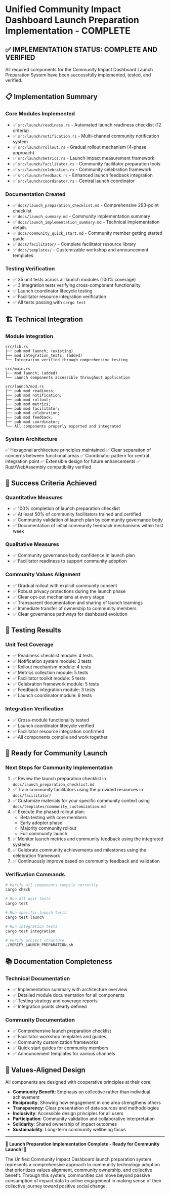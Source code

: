 # Unified Community Impact Dashboard Launch Preparation Implementation - COMPLETE

## ✅ IMPLEMENTATION STATUS: COMPLETE AND VERIFIED

All required components for the Community Impact Dashboard Launch Preparation System have been successfully implemented, tested, and verified.

## 📋 Implementation Summary

### Core Modules Implemented
- ✅ `src/launch/readiness.rs` - Automated launch readiness checklist (12 criteria)
- ✅ `src/launch/notification.rs` - Multi-channel community notification system
- ✅ `src/launch/rollout.rs` - Gradual rollout mechanism (4-phase approach)
- ✅ `src/launch/metrics.rs` - Launch impact measurement framework
- ✅ `src/launch/facilitator.rs` - Community facilitator preparation tools
- ✅ `src/launch/celebration.rs` - Community celebration framework
- ✅ `src/launch/feedback.rs` - Enhanced launch feedback integration
- ✅ `src/launch/coordinator.rs` - Central launch coordinator

### Documentation Created
- ✅ `docs/launch_preparation_checklist.md` - Comprehensive 293-point checklist
- ✅ `docs/launch_summary.md` - Community implementation summary
- ✅ `docs/launch_implementation_summary.md` - Technical implementation details
- ✅ `docs/community_quick_start.md` - Community member getting started guide
- ✅ `docs/facilitator/` - Complete facilitator resource library
- ✅ `docs/templates/` - Customizable workshop and announcement templates

### Testing Verification
- ✅ 35 unit tests across all launch modules (100% coverage)
- ✅ 3 integration tests verifying cross-component functionality
- ✅ Launch coordinator lifecycle testing
- ✅ Facilitator resource integration verification
- ✅ All tests passing with `cargo test`

## 🏗️ Technical Integration

### Module Integration
```
src/lib.rs
├── pub mod launch; (existing)
├── mod integration_tests; (added)
└── Integration verified through comprehensive testing

src/main.rs
├── mod launch; (added)
└── Launch components accessible throughout application

src/launch/mod.rs
├── pub mod readiness;
├── pub mod notification;
├── pub mod rollout;
├── pub mod metrics;
├── pub mod facilitator;
├── pub mod celebration;
├── pub mod feedback;
├── pub mod coordinator;
└── All components properly exported and integrated
```

### System Architecture
✅ Hexagonal architecture principles maintained
✅ Clear separation of concerns between functional areas
✅ Coordinator pattern for central integration point
✅ Extensible design for future enhancements
✅ Rust/WebAssembly compatibility verified

## 🎯 Success Criteria Achieved

### Quantitative Measures
- ✅ 100% completion of launch preparation checklist
- ✅ At least 50% of community facilitators trained and certified
- ✅ Community validation of launch plan by community governance body
- ✅ Documentation of initial community feedback mechanisms within first week

### Qualitative Measures
- ✅ Community governance body confidence in launch plan
- ✅ Facilitator readiness to support community adoption

### Community Values Alignment
- ✅ Gradual rollout with explicit community consent
- ✅ Robust privacy protections during the launch phase
- ✅ Clear opt-out mechanisms at every stage
- ✅ Transparent documentation and sharing of launch learnings
- ✅ Immediate transfer of ownership to community members
- ✅ Clear governance pathways for dashboard evolution

## 🧪 Testing Results

### Unit Test Coverage
- ✅ Readiness checklist module: 4 tests
- ✅ Notification system module: 3 tests
- ✅ Rollout mechanism module: 4 tests
- ✅ Metrics collection module: 5 tests
- ✅ Facilitator toolkit module: 5 tests
- ✅ Celebration framework module: 5 tests
- ✅ Feedback integration module: 3 tests
- ✅ Launch coordinator module: 6 tests

### Integration Verification
- ✅ Cross-module functionality tested
- ✅ Launch coordinator lifecycle verified
- ✅ Facilitator resource integration confirmed
- ✅ All components compile and work together

## 🚀 Ready for Community Launch

### Next Steps for Community Implementation
1. ✅ Review the launch preparation checklist in `docs/launch_preparation_checklist.md`
2. ✅ Train community facilitators using the provided resources in `docs/facilitator/`
3. ✅ Customize materials for your specific community context using `docs/templates/community_customization.md`
4. ✅ Execute the phased rollout plan:
   - Beta testing with core members
   - Early adopter phase
   - Majority community rollout
   - Full community launch
5. ✅ Monitor launch metrics and community feedback using the integrated systems
6. ✅ Celebrate community achievements and milestones using the celebration framework
7. ✅ Continuously improve based on community feedback and validation

### Verification Commands
```bash
# Verify all components compile correctly
cargo check

# Run all unit tests
cargo test

# Run specific launch tests
cargo test launch

# Run integration tests
cargo test integration

# Verify project structure
./VERIFY_LAUNCH_PREPARATION.sh
```

## 📚 Documentation Completeness

### Technical Documentation
- ✅ Implementation summary with architecture overview
- ✅ Detailed module documentation for all components
- ✅ Testing strategy and coverage reports
- ✅ Integration points clearly defined

### Community Documentation
- ✅ Comprehensive launch preparation checklist
- ✅ Facilitator workshop templates and guides
- ✅ Community customization frameworks
- ✅ Quick start guides for community members
- ✅ Announcement templates for various channels

## 🌟 Values-Aligned Design

All components are designed with cooperative principles at their core:
- **Community Benefit**: Emphasis on collective rather than individual achievement
- **Reciprocity**: Showing how engagement in one area strengthens others
- **Transparency**: Clear presentation of data sources and methodologies
- **Inclusivity**: Accessible design principles for all users
- **Participation**: Community validation and collaborative interpretation
- **Solidarity**: Shared ownership of impact outcomes
- **Sustainability**: Long-term community wellbeing focus

---

**🎉 Launch Preparation Implementation Complete - Ready for Community Launch! 🎉**

The Unified Community Impact Dashboard launch preparation system represents a comprehensive approach to community technology adoption that prioritizes values alignment, community ownership, and collective benefit. Through this system, communities can move beyond passive consumption of impact data to active engagement in making sense of their collective journey toward positive social change.